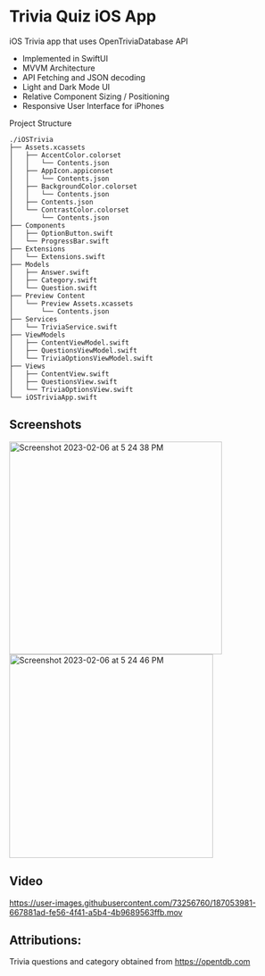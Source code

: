 # Trivia Quiz iOS App
iOS Trivia app that uses OpenTriviaDatabase API
- Implemented in SwiftUI
- MVVM Architecture
- API Fetching and JSON decoding
- Light and Dark Mode UI
- Relative Component Sizing / Positioning
- Responsive User Interface for iPhones

Project Structure
```
./iOSTrivia
├── Assets.xcassets
│   ├── AccentColor.colorset
│   │   └── Contents.json
│   ├── AppIcon.appiconset
│   │   └── Contents.json
│   ├── BackgroundColor.colorset
│   │   └── Contents.json
│   ├── Contents.json
│   └── ContrastColor.colorset
│       └── Contents.json
├── Components
│   ├── OptionButton.swift
│   └── ProgressBar.swift
├── Extensions
│   └── Extensions.swift
├── Models
│   ├── Answer.swift
│   ├── Category.swift
│   └── Question.swift
├── Preview Content
│   └── Preview Assets.xcassets
│       └── Contents.json
├── Services
│   └── TriviaService.swift
├── ViewModels
│   ├── ContentViewModel.swift
│   ├── QuestionsViewModel.swift
│   └── TriviaOptionsViewModel.swift
├── Views
│   ├── ContentView.swift
│   ├── QuestionsView.swift
│   └── TriviaOptionsView.swift
└── iOSTriviaApp.swift
```
## Screenshots
<img width="381" alt="Screenshot 2023-02-06 at 5 24 38 PM" src="https://user-images.githubusercontent.com/73256760/217124484-2d7f1c87-b6f3-4b5f-8d85-cb33e111423b.png">
<img width="365" alt="Screenshot 2023-02-06 at 5 24 46 PM" src="https://user-images.githubusercontent.com/73256760/217124516-3cf0ceee-40ca-4450-b3f0-87634fda151e.png">


## Video
https://user-images.githubusercontent.com/73256760/187053981-667881ad-fe56-4f41-a5b4-4b9689563ffb.mov



## Attributions: 
Trivia questions and category obtained from https://opentdb.com
